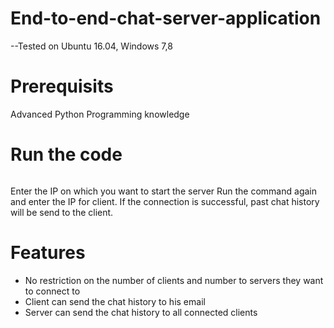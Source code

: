 # End-to-end-chat-server-application
--Tested on Ubuntu 16.04, Windows 7,8

# Prerequisits
Advanced Python Programming knowledge

# Run the code
```python gui.py 
```
Enter the IP on which you want to start the server
Run the command again and enter the IP for client. If the connection is successful, past chat history will be send to the client.

# Features
* No restriction on the number of clients and number to servers they want to connect to
* Client can send the chat history to his email
* Server can send the chat history to all connected clients
